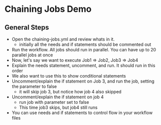 # Chaining Jobs Demo



## General Steps

- Open the chaining-jobs.yml and review whats in it.
  - initially all the needs and if statements should be commented out
- Run the workflow. All jobs should run in parallel. You can have up to 20 parallel jobs at once
- Now, let's say we want to execute Job1 => Job2, Job3 => Job4
- Explain the needs statement, uncomment, and run. It should run in this order
- We also want to use this to show conditional statements
- Uncomment/explain the if statement on Job 3, and run the job, setting the parameter to false
  - it will skip job 3, but notice how job 4 also skipped
- Uncomment/explain the if statement on job 4
  - run job with parameter set to false
  - This time job3 skips, but job4 still runs
- You can use needs and if statements to control flow in your workflow files